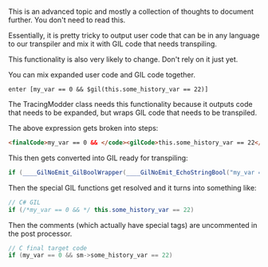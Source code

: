 This is an advanced topic and mostly a collection of thoughts to document further. You don't need to read this.

Essentially, it is pretty tricky to output user code that can be in any language to our transpiler and mix it with GIL code that needs transpiling.

This functionality is also very likely to change. Don't rely on it just yet.

You can mix expanded user code and GIL code together.

```
enter [my_var == 0 && $gil(this.some_history_var == 22)]
```

The TracingModder class needs this functionality because it outputs code that needs to be expanded, but wraps GIL code that needs to be transpiled.

The above expression gets broken into steps:
```html
<finalCode>my_var == 0 && </code><gilCode>this.some_history_var == 22</code><finalCode></code>
```

This then gets converted into GIL ready for transpiling:
```c#
if (____GilNoEmit_GilBoolWrapper(____GilNoEmit_EchoStringBool("my_var == 0 && ", this.some_history_var == 22)))
```

Then the special GIL functions get resolved and it turns into something like:
```c#
// C# GIL
if (/*my_var == 0 && */ this.some_history_var == 22)
```

Then the comments (which actually have special tags) are uncommented in the post processor.
```c
// C final target code
if (my_var == 0 && sm->some_history_var == 22)
```